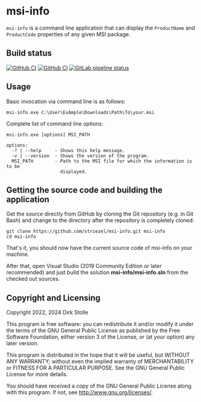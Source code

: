 # msi-info

`msi-info` is a command line application that can display the `ProductName` and
`ProductCode` properties of any given MSI package.

## Build status

[![GitHub CI](https://github.com/striezel/msi-info/workflows/Build%20with%20.NET%20on%20Ubuntu/badge.svg)](https://github.com/striezel/msi-info/actions)
[![GitHub CI](https://github.com/striezel/msi-info/workflows/MSBuild%20on%20Windows/badge.svg)](https://github.com/striezel/msi-info/actions)
[![GitLab pipeline status](https://gitlab.com/striezel/msi-info/badges/master/pipeline.svg)](https://gitlab.com/striezel/msi-info/-/pipelines)

## Usage

Basic invocation via command line is as follows:

    msi-info.exe C:\User\ExAmple\Downloads\Path\To\your.msi

Complete list of command line options:

```
msi-info.exe [options] MSI_PATH

options:
  -? | --help     - Shows this help message.
  -v | --version  - Shows the version of the program.
  MSI_PATH        - Path to the MSI file for which the information is to be
                    displayed.
```

## Getting the source code and building the application

Get the source directly from GitHub by cloning the Git repository (e.g. in Git
Bash) and change to the directory after the repository is completely cloned:

    git clone https://github.com/striezel/msi-info.git msi-info
    cd msi-info

That's it, you should now have the current source code of msi-info on your
machine.

After that, open Visual Studio (2019 Community Edition or later recommended)
and just build the solution **msi-info/msi-info.sln** from the checked out
sources.

## Copyright and Licensing

Copyright 2022, 2024  Dirk Stolle

This program is free software: you can redistribute it and/or modify
it under the terms of the GNU General Public License as published by
the Free Software Foundation, either version 3 of the License, or
(at your option) any later version.

This program is distributed in the hope that it will be useful,
but WITHOUT ANY WARRANTY; without even the implied warranty of
MERCHANTABILITY or FITNESS FOR A PARTICULAR PURPOSE.  See the
GNU General Public License for more details.

You should have received a copy of the GNU General Public License
along with this program.  If not, see <http://www.gnu.org/licenses/>.
